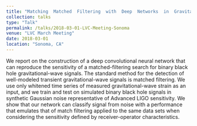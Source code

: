 ```yaml
---
title: "Matching  Matched  Filtering  with  Deep  Networks  in  Gravitational-wave  Astronomy"
collection: talks
type: "Talk"
permalink: /talks/2018-03-01-LVC-Meeting-Sonoma
venue: "LVC March Meeting"
date: 2018-03-01
location: "Sonoma, CA"
---
```


We report on the construction of a deep convolutional neural network that can reproduce the sensitivity of a matched-filtering search for binary black hole gravitational-wave signals. The standard method for the detection of well-modeled transient gravitational-wave signals is matched filtering. We use only whitened time series of measured gravitational-wave strain as an input, and we train and test on simulated binary black hole signals in synthetic Gaussian noise representative of Advanced LIGO sensitivity. We show that our network can classify signal from noise with a performance that emulates that of match filtering applied to the same data sets when considering the sensitivity defined by receiver-operator characteristics.